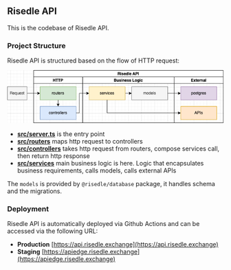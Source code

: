 ## Risedle API

This is the codebase of Risedle API.

### Project Structure

Risedle API is structured based on the flow of HTTP request:

![Risedle API Structure](./structure.png)

-   **[src/server.ts](./src/server.ts)** is the entry point
-   **[src/routers](./src/routers)** maps http request to controllers
-   **[src/controllers](./src/controllers)** takes http request from routers,
    compose services call, then return http response
-   **[src/services](./src/services)** main business logic is here. Logic that
    encapsulates business requirements, calls models, calls external APIs

The `models` is provided by `@risedle/database` package, it handles schema and
the migrations.

### Deployment

Risedle API is automatically deployed via Github Actions and can be accessed
via the following URL:

-   **Production** [https://api.risedle.exchange](https://api.risedle.exchange)
-   **Staging**
    [https://apiedge.risedle.exchange](https://apiedge.risedle.exchange)
